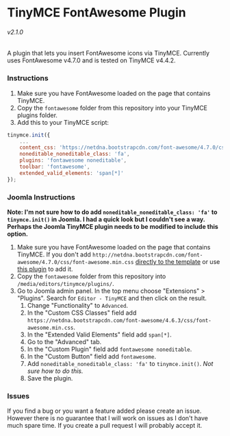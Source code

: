 # TinyMCE FontAwesome Plugin

###### v2.1.0

A plugin that lets you insert FontAwesome icons via TinyMCE. Currently uses FontAwesome v4.7.0 and is tested on TinyMCE v4.4.2.


### Instructions
1. Make sure you have FontAwesome loaded on the page that contains TinyMCE.
2. Copy the `fontawesome` folder from this repository into your TinyMCE plugins folder.
3. Add this to your TinyMCE script:
```js
tinymce.init({
    ...
    content_css: 'https://netdna.bootstrapcdn.com/font-awesome/4.7.0/css/font-awesome.min.css',
    noneditable_noneditable_class: 'fa',
    plugins: 'fontawesome noneditable',
    toolbar: 'fontawesome',
    extended_valid_elements: 'span[*]'
});
```

### Joomla Instructions
**Note: I'm not sure how to do add `noneditable_noneditable_class: 'fa'` to `tinymce.init()` in Joomla. I had a quick look but I couldn't see a way. Perhaps the Joomla TinyMCE plugin needs to be modified to include this option.**

1. Make sure you have FontAwesome loaded on the page that contains TinyMCE. If you don't add `http://netdna.bootstrapcdn.com/font-awesome/4.7.0/css/font-awesome.min.css` [directly to the template](https://docs.joomla.org/J3.x:Adding_JavaScript_and_CSS_to_the_page) or use [this plugin](https://thekrotek.com/joomla-extensions/admin-custom-css) to add it.
2. Copy the `fontawesome` folder from this repository into `/media/editors/tinymce/plugins/`.
3. Go to Joomla admin panel. In the top menu choose "Extensions" > "Plugins". Search for `Editor - TinyMCE` and then click on the result.
    1. Change "Functionality" to `Advanced`.
    2. In the "Custom CSS Classes" field add `https://netdna.bootstrapcdn.com/font-awesome/4.6.3/css/font-awesome.min.css`.
    3. In the "Extended Valid Elements" field add `span[*]`.
    4. Go to the "Advanced" tab.
    5. In the "Custom Plugin" field add `fontawesome noneditable`.
    6. In the "Custom Button" field add `fontawesome`.
    7. Add `noneditable_noneditable_class: 'fa'` to `tinymce.init()`. *Not sure how to do this.*
    8. Save the plugin.

### Issues
If you find a bug or you want a feature added please create an issue. However there is no guarantee that I will work on issues as I don't have much spare time. If you create a pull request I will probably accept it.
